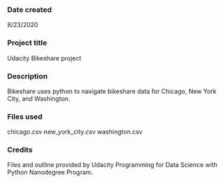 ### Date created
8/23/2020

### Project title
Udacity Bikeshare project

### Description
Bikeshare uses python to navigate bikeshare data for Chicago, New York City, and Washington.

### Files used
chicago.csv
new_york_city.csv
washington.csv

### Credits
Files and outline provided by Udacity Programming for Data Science with Python Nanodegree Program.
